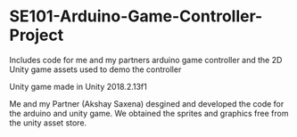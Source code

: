 # SE101-Arduino-Game-Controller-Project
Includes code for me and my partners arduino game controller and the 2D Unity game assets used to demo the controller 


Unity game made in Unity 2018.2.13f1

Me and my Partner (Akshay Saxena) desgined and developed the code for the arduino and unity game. We obtained the sprites and graphics free
from the unity asset store.
